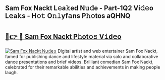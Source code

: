 ## Sam Fox Nackt L𝚎a𝚔ed N𝚞𝚍e - Part-1Q2 Vi𝚍𝚎o L𝚎a𝚔s - H𝚘𝚝 O𝚗𝚕yf𝚊ns P𝚑𝚘tos aQHNQ

# <h2><a href="http://kf4w3u.oniu.top/?m=Sam+Fox+Nackt">🔗👉 🔴 Sam Fox Nackt P𝚑ot𝚘𝚜 V𝚒d𝚎o</a></h2>

[![Sam Fox Nackt Nu𝚍e𝚜](https://i.imgur.com/0qMVB7G.gif)](http://kf4w3u.oniu.top/?m=Sam+Fox+Nackt)
Digital artist and web entertainer Sam Fox Nackt, famed for publishing dance and lifestyle material via solo and collaborative dance presentations and brief videos. Brilliant comedian Sam Fox Nackt, celebrated for their remarkable abilities and achievements in making people laugh.  
